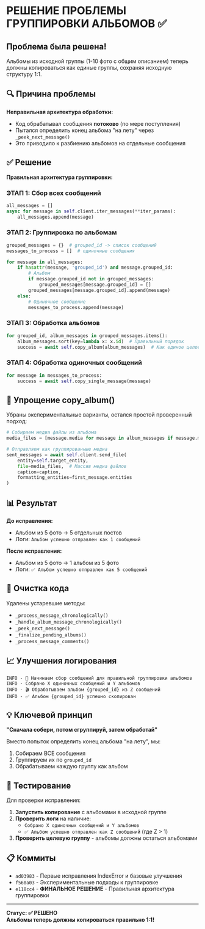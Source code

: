 # РЕШЕНИЕ ПРОБЛЕМЫ ГРУППИРОВКИ АЛЬБОМОВ ✅

## Проблема была решена!

Альбомы из исходной группы (1-10 фото с общим описанием) теперь должны копироваться как единые группы, сохраняя исходную структуру 1:1.

## 🔍 Причина проблемы

**Неправильная архитектура обработки:**
- Код обрабатывал сообщения **потоково** (по мере поступления)
- Пытался определить конец альбома "на лету" через `_peek_next_message()`
- Это приводило к разбиению альбомов на отдельные сообщения

## ✅ Решение 

**Правильная архитектура группировки:**

### ЭТАП 1: Сбор всех сообщений
```python
all_messages = []
async for message in self.client.iter_messages(**iter_params):
    all_messages.append(message)
```

### ЭТАП 2: Группировка по альбомам
```python
grouped_messages = {}  # grouped_id -> список сообщений
messages_to_process = []  # одиночные сообщения

for message in all_messages:
    if hasattr(message, 'grouped_id') and message.grouped_id:
        # Альбом
        if message.grouped_id not in grouped_messages:
            grouped_messages[message.grouped_id] = []
        grouped_messages[message.grouped_id].append(message)
    else:
        # Одиночное сообщение
        messages_to_process.append(message)
```

### ЭТАП 3: Обработка альбомов
```python
for grouped_id, album_messages in grouped_messages.items():
    album_messages.sort(key=lambda x: x.id)  # Правильный порядок
    success = await self.copy_album(album_messages)  # Как единое целое
```

### ЭТАП 4: Обработка одиночных сообщений
```python
for message in messages_to_process:
    success = await self.copy_single_message(message)
```

## 🔧 Упрощение copy_album()

Убраны экспериментальные варианты, остался простой проверенный подход:

```python
# Собираем медиа файлы из альбома
media_files = [message.media for message in album_messages if message.media]

# Отправляем как группированные медиа
sent_messages = await self.client.send_file(
    entity=self.target_entity,
    file=media_files,  # Массив медиа файлов
    caption=caption,
    formatting_entities=first_message.entities
)
```

## 📊 Результат

**До исправления:**
- Альбом из 5 фото → 5 отдельных постов
- Логи: `Альбом успешно отправлен как 1 сообщений`

**После исправления:**
- Альбом из 5 фото → 1 альбом из 5 фото
- Логи: `✅ Альбом успешно отправлен как 5 сообщений`

## 🧹 Очистка кода

Удалены устаревшие методы:
- `_process_message_chronologically()`
- `_handle_album_message_chronologically()`
- `_peek_next_message()`
- `_finalize_pending_albums()`
- `_process_message_comments()`

## 📈 Улучшения логирования

```
INFO - 🔄 Начинаем сбор сообщений для правильной группировки альбомов
INFO - Собрано X одиночных сообщений и Y альбомов
INFO - 🎬 Обрабатываем альбом {grouped_id} из Z сообщений
INFO - ✅ Альбом {grouped_id} успешно скопирован
```

## 💡 Ключевой принцип

**"Сначала собери, потом сгруппируй, затем обработай"**

Вместо попыток определить конец альбома "на лету", мы:
1. Собираем ВСЕ сообщения
2. Группируем их по `grouped_id`
3. Обрабатываем каждую группу как альбом

## 🚀 Тестирование

Для проверки исправления:

1. **Запустить копирование** с альбомами в исходной группе
2. **Проверить логи** на наличие:
   - `Собрано X одиночных сообщений и Y альбомов`
   - `✅ Альбом успешно отправлен как Z сообщений` (где Z > 1)
3. **Проверить целевую группу** - альбомы должны остаться альбомами

## 📋 Коммиты

- `ad03983` - Первые исправления IndexError и базовые улучшения
- `f560a03` - Экспериментальные подходы к группировке
- `e118cc4` - **ФИНАЛЬНОЕ РЕШЕНИЕ** - Правильная архитектура группировки

---

**Статус: ✅ РЕШЕНО**  
**Альбомы теперь должны копироваться правильно 1:1!**